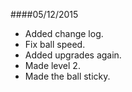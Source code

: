 ####05/12/2015
* Added change log.  
* Fix ball speed.  
* Added upgrades again.  
* Made level 2.  
* Made the ball sticky.  
